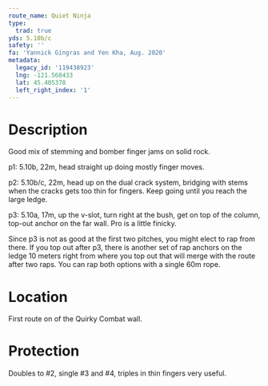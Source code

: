 ```yaml
---
route_name: Quiet Ninja
type:
  trad: true
yds: 5.10b/c
safety: ''
fa: 'Yannick Gingras and Yen Kha, Aug. 2020'
metadata:
  legacy_id: '119438923'
  lng: -121.568433
  lat: 45.405378
  left_right_index: '1'
---
```

# Description
Good mix of stemming and bomber finger jams on solid rock.

p1: 5.10b, 22m, head straight up doing mostly finger moves.

p2: 5.10b/c, 22m, head up on the dual crack system, bridging with stems when the cracks gets too thin for fingers.  Keep going until you reach the large ledge.

p3: 5.10a, 17m, up the v-slot, turn right at the bush, get on top of the column, top-out anchor on the far wall.  Pro is a little finicky.

Since p3 is not as good at the first two pitches, you might elect to rap from there.  If you top out after p3, there is another set of rap anchors on the ledge 10 meters right from where you top out that will merge with the route after two raps.  You can rap both options with a single 60m rope.

# Location
First route on of the Quirky Combat wall. 

# Protection
Doubles to #2, single #3 and #4, triples in thin fingers very useful.
